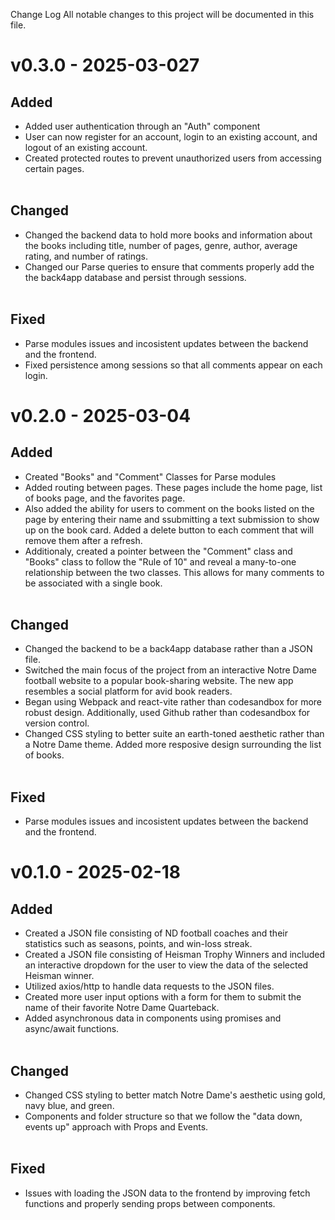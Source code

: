 Change Log
All notable changes to this project will be documented in this file.

# v0.3.0 - 2025-03-027 </br>
## Added
- Added user authentication through an "Auth" component
- User can now register for an account, login to an existing account, and logout of an existing account.
- Created protected routes to prevent unauthorized users from accessing certain pages. </br> </br>
## Changed 
- Changed the backend data to hold more books and information about the books including title, number of pages, genre, author, average rating, and number of ratings.
- Changed our Parse queries to ensure that comments properly add the the back4app database and persist through sessions.</br> </br>
## Fixed 
- Parse modules issues and incosistent updates between the backend and the frontend.
- Fixed persistence among sessions so that all comments appear on each login.

# v0.2.0 - 2025-03-04 </br>
## Added
- Created "Books" and "Comment" Classes for Parse modules
- Added routing between pages. These pages include the home page, list of books page, and the favorites page.
- Also added the ability for users to comment on the books listed on the page by entering their name and ssubmitting a text submission to show up on the book card. Added a delete button to each comment that will remove them after a refresh. 
- Additionaly, created a pointer between the "Comment" class and "Books" class to follow the "Rule of 10" and reveal a many-to-one relationship between the two classes. This allows for many comments to be associated with a single book. </br> </br>
## Changed 
- Changed the backend to be a back4app database rather than a JSON file.
- Switched the main focus of the project from an interactive Notre Dame football website to a popular book-sharing website. The new app resembles a social platform for avid book readers. 
- Began using Webpack and react-vite rather than codesandbox for more robust design. Additionally, used Github rather than codesandbox for version control.
- Changed CSS styling to better suite an earth-toned aesthetic rather than a Notre Dame theme. Added more resposive design surrounding the list of books. </br> </br>
## Fixed 
- Parse modules issues and incosistent updates between the backend and the frontend.

# v0.1.0 - 2025-02-18 </br>
## Added
- Created a JSON file consisting of ND football coaches and their statistics such as seasons, points, and win-loss streak.
- Created a JSON file consisting of Heisman Trophy Winners and included an interactive dropdown for the user to view the data of the selected Heisman winner.
- Utilized axios/http to handle data requests to the JSON files.
- Created more user input options with a form for them to submit the name of their favorite Notre Dame Quarteback.
- Added asynchronous data in components using promises and async/await functions. </br> </br>
## Changed
- Changed CSS styling to better match Notre Dame's aesthetic using gold, navy blue, and green.
- Components and folder structure so that we follow the "data down, events up" approach with Props and Events. </br> </br>
## Fixed
- Issues with loading the JSON data to the frontend by improving fetch functions and properly sending props between components. </br>

